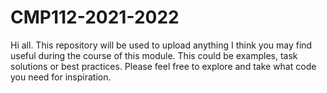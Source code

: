 # CMP112-2021-2022

Hi all. This repository will be used to upload anything I think you may find useful during the course of this module. This could be examples, task solutions or best practices. Please feel free to explore and take what code you need for inspiration.